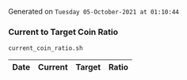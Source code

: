 Generated on `Tuesday 05-October-2021 at 01:10:44`

### Current to Target Coin Ratio
`current_coin_ratio.sh`

Date|Current|Target|Ratio
---|---|---|---
